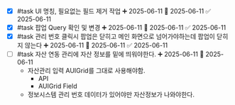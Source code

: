 - [x] #task UI 명칭, 필요없는 필드 제거 작업 ➕ 2025-06-11 🛫 2025-06-11 ✅ 2025-06-11
- [x] #task 팝업 Query 확인 및 변경 ➕ 2025-06-11 🛫 2025-06-11 ✅ 2025-06-11
- [x] #task 관리 번호 클릭시 팝업은 닫히고 메인 화면으로 넘어가야하는데 팝업이 닫히지 않는다 ➕ 2025-06-11 🛫 2025-06-11 ✅ 2025-06-11
- [ ] #task 자산 연동 관리에 자산 정보를 밑에 띄워야한다. ➕ 2025-06-11 🛫 2025-06-11 
	- 자산관리 입력 AUIGrid를 그대로 사용해야함.
		- API
		- AUIGrid Field
	- 정보시스템 관리 번호 데이터가 있어야만 자산정보가 나와야한다.
